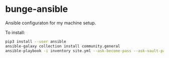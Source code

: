 # bunge-ansible

Ansible configuraton for my machine setup.

To install:

```sh
pip3 install --user ansible
ansible-galaxy collection install community.general
ansible-playbook -i inventory site.yml --ask-become-pass --ask-vault-pass
```
